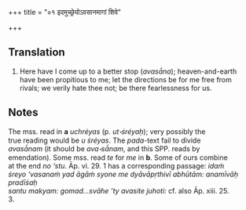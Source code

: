 +++
title = "०१ इदमुच्छ्रेयोऽवसानमागां शिवे"

+++
## Translation
1. Here have I come up to a better stop (*avasā́na*); heaven-and-earth  
have been propitious to me; let the directions be for me free from  
rivals; we verily hate thee not; be there fearlessness for us.

## Notes
The mss. read in **a** *uchréyas* (p. *ut॰śréyaḥ*); very possibly the  
true reading would be *u śréyas*. The *pada*-text fail to divide  
*avasā́nam* (it should be *ava॰sā́nam*, and this SPP. reads by  
emendation). Some mss. read *te* for *me* in **b**. Some of ours combine  
at the end *no ‘stu*. Āp. vi. 29. 1 has a corresponding passage: *idaṁ  
śreyo ‘vasanaṁ yad āgāṁ syone me dyāvāpṛthivī abhūtām: anamīvāḥ pradīśaḥ  
santu makyam: gomad...svāhe ’ty avasite juhoti:* cf. also Āp. xiii. 25.  
3.
